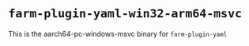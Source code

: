 # `farm-plugin-yaml-win32-arm64-msvc`

This is the aarch64-pc-windows-msvc binary for `farm-plugin-yaml`
